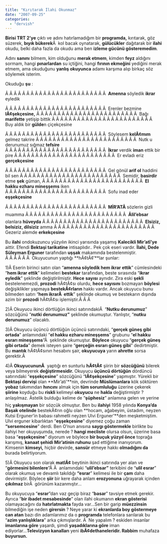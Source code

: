 ```yaml
---
title: "Kırıtarak İlahi Okunmaz"
date: "2007-09-25"
categories: 
  - "dervish"
---
```


**Birisi TRT 2’ye** çıktı ve adını hatırlamadığım bir **programda,** kırıtarak, göz süzerek, **bıyık bükerek**Â  kol bacak oynatarak, **gülücükler** dağıtarak bir **ilahi** okudu, belki daha fazla da okudu ama ben **izleme gücünü gösteremedim**.

Adını **sanını** bilmem, kim olduğunu **merak etmem**, kimden **feyz** aldığını sormam, hangi **pınarlardan** su içtiğini, hangi **fırının ekmeğini** yediğini merak etmem, ama okuduğunu **yanlış okuyunca** adamı karşıma alıp birkaç söz söylemek isterim.

Okuduğu **şu** :

Â Â Â Â Â Â Â Â Â Â Â Â Â Â Â Â Â Â Â Â Â Â Â Â  **Amenna** söyledik **ikrar** eyledik

Â Â Â Â Â Â Â Â Â Â Â Â Â Â Â Â Â Â Â Â Â Â Â Â  Erenler bezmine **lÃ¢şekçesine,** Â Â Â Â Â Â Â Â Â Â Â Â Â Â Â Â Â Â Â Â Â Â Â Â  Bağı **marifette** yetişip bittik Â Â Â Â Â Â Â Â Â Â Â Â Â Â Â Â Â Â Â Â Â Â Â Â  Buy aldık bir **gülde**n çiçekçesine

Â Â Â Â Â Â Â Â Â Â Â Â Â Â Â Â Â Â Â Â Â Â Â Â  Söylesem **kelÃ¢mım** gelmez takrire Â Â Â Â Â Â Â Â Â Â Â Â Â Â Â Â Â Â Â Â Â Â Â Â  Nutk u derunumuz sığmaz **tefsire** Â Â Â Â Â Â Â Â Â Â Â Â Â Â Â Â Â Â Â Â Â Â Â Â  **İkrar** verdik **iman** ettik bir pire Â Â Â Â Â Â Â Â Â Â Â Â Â Â Â Â Â Â Â Â Â Â Â Â  Er evladı eriz **gerçekçesine**

Â Â Â Â Â Â Â Â Â Â Â Â Â Â Â Â Â Â Â Â Â Â Â Â  Gel gönül **arif ol** haddini bil sen Â Â Â Â Â Â Â Â Â Â Â Â Â Â Â Â Â Â Â Â Â Â Â Â  Semidir, **basirdir** etme **şek** güman, Â Â Â Â Â Â Â Â Â Â Â Â Â Â Â Â Â Â Â Â Â Â Â Â  **El hakku ezharu mineşşems** iken Â Â Â Â Â Â Â Â Â Â Â Â Â Â Â Â Â Â Â Â Â Â Â Â  Sofu inad eder **eşşekçesine**

Â Â Â Â Â Â Â Â Â Â Â Â Â Â Â Â Â Â Â Â Â Â Â Â  **MİR’ATÃ** sözlerin gizli muamma Â Â Â Â Â Â Â Â Â Â Â Â Â Â Â Â Â Â Â Â Â Â Â Â  **Ãlil’ebsar** olanlara **hüveyda** Â Â Â Â Â Â Â Â Â Â Â Â Â Â Â Â Â Â Â Â Â Â Â Â  **Elsiziz, belsiziz, dilsiziz** amma Â Â Â Â Â Â Â Â Â Â Â Â Â Â Â Â Â Â Â Â Â Â Â Â  Gezeriz alemde **erkekçesine**

Bu **ilahi** ondokuzuncu yüzyılın ikinci yarısında yaşamış **Kalecikli Mir’atî’ye** aittir. Efendi **Bektaşi tarikatine** intisaplıdır.. Pek çok eseri vardır. **İlahi, Dede Süleyman Erguner** tarafından **uşşak** makamında bestelenmiştir. Â Â Â Â Â Â  Okuyucunun yaptığı **hÃ¢tÃ¢’**lar şunlar:

1)Â Eserin birinci satırı olan “**amenna söyledik hem ikrar ettik**” cümlesindeki “**hem ikrar ettik**” kelimeleri **bestekar** tarafından, beste sırasında “**ikrar eyledik**” şeklinde değiştirilmiştir. **Hece** **sayısı** aynıdır. Zira eski **şekli** bestelenemezdi, **prozodi** hÃ¢tÃ¢sı olurdu, **hece sayısını** bozmayan **böylesi** değişiklikler yapmaya **bestekÃ¢rların** hakkı vardır. Ancak okuyucu bunu bilmeden satırı “**hem ikrarÂ  ettik**” şeklinde okumuş ve bestekarın dışında azim bir **prozodi** hÃ¢tÃ¢sı işlemiştir.Â Â Â 

2)Â Okuyucu ikinci dörtlüğün ikinci satırındakiÂ  “**Nutku derunumuz**” sözcüğünü “**nutki derunumuz”** şeklinde okumuştur. Yanlıştır, “**nutku derunumuz**” olacaktı.

3)Â Okuyucu üçüncü dörtlüğün üçüncü satırındaki, “**gerçek güneş gibi ortada**” anlamındaki “**el hakku ezharu mineşşems**” grubunu “**el hakku esrarı mineşşems**”Â  şeklinde okumuştur. **Böylece** okuyucu “**gerçek güneş gibi ortada**” demek isteyen şaire “**gerçeğin esrarı güneş gibi**” dedirtmiştir. Bu **mantık** hÃ¢tÃ¢sının hesabını şair, **okuyucuya** yarın **ahrette** sorsa gerektir.Â 

4)Â **OkuyucununÂ**  yaptığı en sunturlu **hÃ¢tÃ¢** şiirin bir **sözcüğünü** bilerek veya bilmeyerek **değiştirmesidir.** Okuyucu **üçüncü dörtüğün** dördüncü satırındaki “**eşşekçesine**” sözcüğünü “**lÃ¢şekçesine**” yapmıştır. Yürekli bir **Bektaşi dervişi** olan **Mir’ati'**nin, devrinde **Müslümanlara** kök söktüren **yobaz** takımından **hıncını** almak için **tüm sorumluluğu** üzerine çekerek **şiirine** koyduğu bu **riskli** kelimeyi **okuyucu** ne **hakla** değiştirmiştir ? anlaşılmaz. Ãstelik bulduğu kelime de “**şüphesiz**” anlamına gelen ve yerine hiç **yakışmayan** bir sözcük olmuştur. Ben bu **ilahiyi** 1958 yılında **Konya’da Başak otelinde** bestekÃ¢rın oğlu olan **hocam, ağabeyim, üstadım, neyzen Kutsi Erguner’in babası rahmetli neyzen Ulvi Erguner’**den meşketmiştim. Ulvi erguner kibarlıktan “**eşşekçesine**” diyemez çoğu zaman **“sersemcesine**” derdi. Ben O’nun anısına **saygı göstermekle** birlikte bu ilahiyi her okuyuşumda, nerede ? **hangi mecliste** olursa olsun, üzerine basa basa “**eşşekçesine**” diyorum ve böylece **bir buçuk yüzyıl önce** toprağa karışmış, **kanaat şehidi Mir’atinin ruhunu** şad ettiğime inanıyorum. Kimsenin **kimseyi,** hiçbir devirde, **sansür** etmeye hakkı **olmadığını da** burada belirtiyorum.

5)Â Okuyucu son olarak **matlÃ¢** beytinin ikinci satırında yer alan ve “**görmesini bilenlere**”Â Â  anlamındaki “**ulil’ebsar”** terkibini de “**ulil esrar**” olarak okumuş ve devamlı takıldığı **“esrar**” kelimesi ile bir **çam** daha devirmiştir. Böylece **şiir** bir kere daha anlam **erozyonuna** uğrayarak içinden **çıkılmaz** birÂ  görünüm kazanmıştır...

Bu okuyucuya “**esrar**”dan vaz geçip biraz “**basar**” tavsiye etmek gerekir. Ayrıca “**bir ibadet mesabesinde**” olan ilahi okumanın **ekran gösterisi** olamayacağını da **hatırlatmakta** fayda var...Sen bir garip **müezzinsin** bilmediğin işe neden **girersin** ? Neye yarar ki **ekranlarda boy göstermeye can atan** bazı din adamlarımız da o **programda** telefonlara sarılarak bu “**azim yanlışlıklara**” arka çıkmışlardır. Â  Ne yapalım ? eskiden insanlar **imanlarına göre** yaşardı, şimdi **yaşadıklarına göre** iman ediyorlar...**Televizyon kanalları** yeni **ibÃ¢dethaneleridir. Rabbim** muhafaza **buyursun.**
